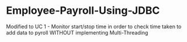 # Employee-Payroll-Using-JDBC

Modified to UC 1 - Monitor start/stop time in order to check time taken to add data to pyroll WITHOUT implementing Multi-Threading